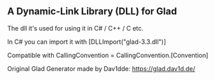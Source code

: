 ## A Dynamic-Link Library (DLL) for Glad

The dll it's used for using it in C# / C++ / C etc.

In C# you can import it with
[DLLImport("glad-3.3.dll")] 

Compatible with CallingConvention = CallingConvention.[Convention]

Original Glad Generator made by Dav1dde: https://glad.dav1d.de/
